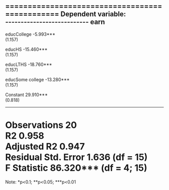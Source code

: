 
===============================================
                        Dependent variable:    
                    ---------------------------
                               earn            
-----------------------------------------------
educCollege                  -5.993***         
                              (1.157)          
                                               
educHS                      -15.460***         
                              (1.157)          
                                               
educLTHS                    -18.760***         
                              (1.157)          
                                               
educSome college            -13.280***         
                              (1.157)          
                                               
Constant                     29.910***         
                              (0.818)          
                                               
-----------------------------------------------
Observations                    20             
R2                             0.958           
Adjusted R2                    0.947           
Residual Std. Error       1.636 (df = 15)      
F Statistic           86.320*** (df = 4; 15)   
===============================================
Note:               *p<0.1; **p<0.05; ***p<0.01
